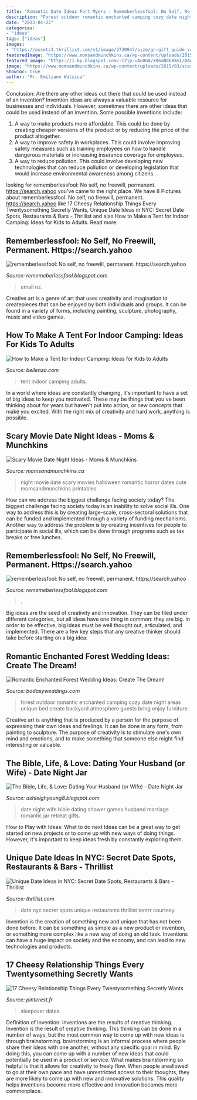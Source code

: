 ```yaml
---
title: "Romantic Date Ideas Fort Myers : Rememberlessfool: No Self, No Freewill, Permanent. Https://search.yahoo"
description: "Forest outdoor romantic enchanted camping cozy date night areas unique bed create backyard atmosphere guests bring enjoy furniture"
date: "2023-04-23"
categories:
- "ideas"
tags: ["ideas"]
images:
- "https://assets3.thrillist.com/v1/image/2730947/size/gn-gift_guide_variable_c.jpg"
featuredImage: "https://www.momsandmunchkins.ca/wp-content/uploads/2015/03/scary-movie-date-night-printables-7.jpg"
featured_image: "https://1.bp.blogspot.com/-I2jp-uAuDGA/X06aN868XmI/AAAAAAAAfw4/INQP4D-B3TwriRbEQfbZZ9UImDoP9ZY5wCLcBGAsYHQ/s1600/Untitled2057.png"
image: "https://www.momsandmunchkins.ca/wp-content/uploads/2015/03/scary-movie-date-night-printables-7.jpg"
ShowToc: true
author: "Mr. Emiliano Watsica"
---
```



Conclusion: Are there any other ideas out there that could be used instead of an invention?
Invention ideas are always a valuable resource for businesses and individuals. However, sometimes there are other ideas that could be used instead of an invention. Some possible inventions include:
1. A way to make products more affordable. This could be done by creating cheaper versions of the product or by reducing the price of the product altogether.
2. A way to improve safety in workplaces. This could involve improving safety measures such as training employees on how to handle dangerous materials or increasing insurance coverage for employees.
3. A way to reduce pollution. This could involve developing new technologies that can reduce pollution or developing legislation that would increase environmental awareness among citizens.

	

		
looking for rememberlessfool: No self, no freewill, permanent. https://search.yahoo you've came to the right place. We have 8 Pictures about rememberlessfool: No self, no freewill, permanent. https://search.yahoo like 17 Cheesy Relationship Things Every Twentysomething Secretly Wants, Unique Date Ideas in NYC: Secret Date Spots, Restaurants &amp; Bars - Thrillist and also How to Make a Tent for Indoor Camping: Ideas for Kids to Adults. Read more:
		
    
## Rememberlessfool: No Self, No Freewill, Permanent. Https://search.yahoo

<img loading=lazy src="https://1.bp.blogspot.com/-6dFF4bQL6SM/Xjn76fqlz4I/AAAAAAAAcVg/xSssdHnm5QI4AZUU-_x8qUQHW7Bf4uROwCLcBGAsYHQ/s1600/Untitled303.png" onerror="this.onerror=null;this.src='https://tse2.mm.bing.net/th?id=OIP.IaB9HBExZ_DmzdE8p7Rz2AHaEK&amp;pid=15.1';" alt="rememberlessfool: No self, no freewill, permanent. https://search.yahoo">

_Source: rememeberlessfool.blogspot.com_

>email nz. 

	

Creative art is a genre of art that uses creativity and imagination to createpieces that can be enjoyed by both individuals and groups. It can be found in a variety of forms, including painting, sculpture, photography, music and video games.

    
## How To Make A Tent For Indoor Camping: Ideas For Kids To Adults

<img loading=lazy src="https://www.bellenza.com/home-portal/wp-content/uploads/2020/08/indoorcampingtents.jpg" onerror="this.onerror=null;this.src='https://tse2.mm.bing.net/th?id=OIP.8H3ufa4dtuY8vJ52VnCnbAHaEB&amp;pid=15.1';" alt="How to Make a Tent for Indoor Camping: Ideas for Kids to Adults">

_Source: bellenza.com_

>tent indoor camping adults. 

	

In a world where ideas are constantly changing, it's important to have a set of big ideas to keep you motivated. These may be things that you've been thinking about for years but haven't put into action, or new concepts that make you excited. With the right mix of creativity and hard work, anything is possible.

    
## Scary Movie Date Night Ideas - Moms &amp; Munchkins

<img loading=lazy src="https://www.momsandmunchkins.ca/wp-content/uploads/2015/03/scary-movie-date-night-printables-7.jpg" onerror="this.onerror=null;this.src='https://tse1.mm.bing.net/th?id=OIP.T8OS2ZRniW9udQIsyWLG5wHaLv&amp;pid=15.1';" alt="Scary Movie Date Night Ideas - Moms &amp; Munchkins">

_Source: momsandmunchkins.ca_

>night movie date scary movies halloween romantic horror dates cute momsandmunchkins printables. 

	

How can we address the biggest challenge facing society today?
The biggest challenge facing society today is an inability to solve social ills. One way to address this is by creating large-scale, cross-sectoral solutions that can be funded and implemented through a variety of funding mechanisms. Another way to address the problem is by creating incentives for people to participate in social ills, which can be done through programs such as tax breaks or free lunches.

    
## Rememberlessfool: No Self, No Freewill, Permanent. Https://search.yahoo

<img loading=lazy src="https://1.bp.blogspot.com/-I2jp-uAuDGA/X06aN868XmI/AAAAAAAAfw4/INQP4D-B3TwriRbEQfbZZ9UImDoP9ZY5wCLcBGAsYHQ/s1600/Untitled2057.png" onerror="this.onerror=null;this.src='https://tse3.mm.bing.net/th?id=OIP.C9en2v_fNvV2O291090PuAHaEK&amp;pid=15.1';" alt="rememberlessfool: No self, no freewill, permanent. https://search.yahoo">

_Source: rememeberlessfool.blogspot.com_

>. 

	

Big ideas are the seed of creativity and innovation. They can be filed under different categories, but all ideas have one thing in common: they are big. In order to be effective, big ideas must be well thought out, articulated, and implemented. There are a few key steps that any creative thinker should take before starting on a big idea: 

    
## Romantic Enchanted Forest Wedding Ideas: Create The Dream!

<img loading=lazy src="https://bodasyweddings.com/wp-content/uploads/2017/03/unique-and-original-areas-weddings.jpg" onerror="this.onerror=null;this.src='https://tse2.mm.bing.net/th?id=OIP.L8jLKKPL7GARLzEynB1f2gHaHa&amp;pid=15.1';" alt="Romantic Enchanted Forest Wedding Ideas: Create The Dream!">

_Source: bodasyweddings.com_

>forest outdoor romantic enchanted camping cozy date night areas unique bed create backyard atmosphere guests bring enjoy furniture. 

	

Creative art is anything that is produced by a person for the purpose of expressing their own ideas and feelings. It can be done in any form, from painting to sculpture. The purpose of creativity is to stimulate one's own mind and emotions, and to make something that someone else might find interesting or valuable.

    
## The Bible, Life, &amp; Love: Dating Your Husband (or Wife) - Date Night Jar

<img loading=lazy src="http://4.bp.blogspot.com/-mTvij1UcoKY/UGTs_G-2H7I/AAAAAAAAAyI/-enc4aM5H5I/s1600/photo.JPG" onerror="this.onerror=null;this.src='https://tse3.mm.bing.net/th?id=OIP.7S7jtznoAT8PgLzu6DLEmQHaJ4&amp;pid=15.1';" alt="The Bible, Life, &amp; Love: Dating Your Husband (or Wife) - Date Night Jar">

_Source: ashleighyoung8.blogspot.com_

>date night wife bible dating shower games husband marriage romantic jar retreat gifts. 

	

How to Play with Ideas: What to do next
Ideas can be a great way to get started on new projects or to come up with new ways of doing things. However, it's important to keep ideas fresh by constantly exploring them.

    
## Unique Date Ideas In NYC: Secret Date Spots, Restaurants &amp; Bars - Thrillist

<img loading=lazy src="https://assets3.thrillist.com/v1/image/2730947/size/gn-gift_guide_variable_c.jpg" onerror="this.onerror=null;this.src='https://tse4.mm.bing.net/th?id=OIP.L-9IJaOn0mgEsHVqTkerLAHaE8&amp;pid=15.1';" alt="Unique Date Ideas in NYC: Secret Date Spots, Restaurants &amp; Bars - Thrillist">

_Source: thrillist.com_

>date nyc secret spots unique restaurants thrillist tentrr courtesy. 

	

Invention is the creation of something new and unique that has not been done before. It can be something as simple as a new product or invention, or something more complex like a new way of doing an old task. Inventions can have a huge impact on society and the economy, and can lead to new technologies and products.

    
## 17 Cheesy Relationship Things Every Twentysomething Secretly Wants

<img loading=lazy src="https://i.pinimg.com/736x/c8/ba/c7/c8bac782bb5fe55db7fdeaf42b3da7b6.jpg" onerror="this.onerror=null;this.src='https://tse2.mm.bing.net/th?id=OIP.9kJN2aw_cCHqSjx-2n62XgHaLH&amp;pid=15.1';" alt="17 Cheesy Relationship Things Every Twentysomething Secretly Wants">

_Source: pinterest.fr_

>sleepover dates. 

	

Definition of Invention: inventions are the results of creative thinking.
Invention is the result of creative thinking. This thinking can be done in a number of ways, but the most common way to come up with new ideas is through brainstorming. brainstorming is an informal process where people share their ideas with one another, without any specific goal in mind. By doing this, you can come up with a number of new ideas that could potentially be used in a product or service.
What makes brainstorming so helpful is that it allows for creativity to freely flow. When people areallowed to go at their own pace and have unrestricted access to their thoughts, they are more likely to come up with new and innovative solutions. This quality helps inventions become more effective and innovation becomes more commonplace.

